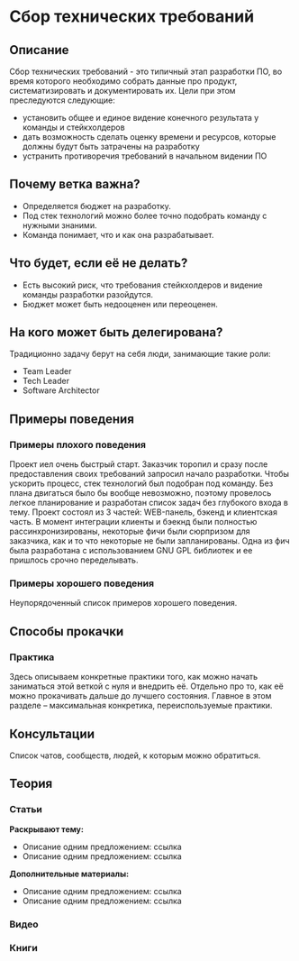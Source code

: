# Сбор технических требований
## Описание
Сбор технических требований - это типичный этап разработки ПО, во время которого необходимо собрать данные про продукт, систематизировать и документировать их.
Цели при этом преследуются следующие:
- установить общее и единое видение конечного результата у команды и стейкхолдеров
- дать возможность сделать оценку времени и ресурсов, которые должны будут быть затрачены на разработку
- устранить противоречия требований в начальном видении ПО

## Почему ветка важна?
- Определяется бюджет на разработку.
- Под стек технологий можно более точно подобрать команду с нужными знаними.
- Команда понимает, что и как она разрабатывает.

## Что будет, если её не делать?
- Есть высокий риск, что требования стейкхолдеров и видение команды разработки разойдутся.
- Бюджет может быть недооценен или переоценен.

## На кого может быть делегирована?
Традиционно задачу берут на себя люди, занимающие такие роли:
- Team Leader
- Tech Leader
- Software Architector

## Примеры поведения
### Примеры плохого поведения
Проект иел очень быстрый старт. Заказчик торопил и сразу после предоставления своих требований запросил начало разработки. Чтобы ускорить процесс, стек технологий был подобран под команду. Без плана двигаться было бы вообще невозможно, поэтому провелось легкое планирование и разработан список задач без глубокого входа в тему. Проект состоял из 3 частей: WEB-панель, бэкенд и клиентская часть. В момент интеграции клиенты и бэекнд были полностью рассинхронизированы, некоторые фичи были сюрпризом для заказчика, как и то что некоторые не были запланированы. Одна из фич была разработана с использованием GNU GPL библиотек и ее пришлось срочно переделывать.
### Примеры хорошего поведения
Неупорядоченный список примеров хорошего поведения.

## Способы прокачки
### Практика
Здесь описываем конкретные практики того, как можно начать заниматься этой веткой с нуля и внедрить её. Отдельно про то, как её можно прокачивать дальше до лучшего состояния. Главное в этом разделе – максимальная конкретика, переиспользуемые практики.

## Консультации
Список чатов, сообществ, людей, к которым можно обратиться.

## Теория
### Статьи
**Раскрывают тему:**
- Описание одним предложением: ссылка
- Описание одним предложением: ссылка

**Дополнительные материалы:**
- Описание одним предложением: ссылка
- Описание одним предложением: ссылка

### Видео

### Книги
